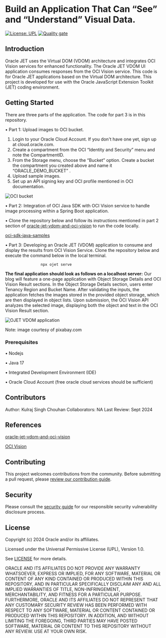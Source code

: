 # Build an Application That Can “See” and “Understand” Visual Data.

[![License: UPL](https://img.shields.io/badge/license-UPL-green)](https://img.shields.io/badge/license-UPL-green) [![Quality gate](https://sonarcloud.io/api/project_badges/quality_gate?project=oracle-devrel_test)](https://sonarcloud.io/dashboard?id=oracle-devrel_test)



## Introduction
Oracle JET uses the Virtual DOM (VDOM) architecture and integrates OCI Vision services for enhanced functionality. The Oracle JET VDOM UI application consumes responses from the OCI Vision service. This code is for Oracle JET applications based on the Virtual DOM architecture. This project is developed for use with the Oracle JavaScript Extension Toolkit (JET) coding environment.


## Getting Started

There are three parts of the application. The code for part 3 is in this repository.

• Part 1: Upload  images to OCI bucket.

1.	Login to your Oracle Cloud Account. If you don't have one yet, sign up at cloud.oracle.com.
2.	Create a compartment from the OCI “Identity and Security” menu and note the CompartmentID.
3.	From the Storage menu, choose the “Bucket” option. Create a bucket the compartment you created above and name it “ORACLE_DEMO_BUCKET” .
4.	Upload sample images.
5.	Set up an API signing key and OCI profile mentioned in  OCI documentation.

![OCI bucket](https://github.com/user-attachments/assets/d9e29dce-2088-4dc3-9b20-c3b65c0f74e5)

    
• Part 2: Integration of OCI Java SDK with OCI Vision service to handle image processing within a Spring Boot application. 

  •	Clone the repository below and follow its instructions mentioned in part 2 section of [oracle-jet-vdom-and-oci-vision](https://blogs.oracle.com/developers/post/oracle-jet-vdom-and-oci-vision)  to run the code locally.
  
[oci-sdk-java-samples](https://github.com/user-attachments/assets/c12954b7-56b5-4c86-b680-2625364ed1fb)


• Part 3: Developing an Oracle JET (VDOM) application to consume and display the results from OCI Vision Service.
	Clone the repository below and execute the command below in the local terminal.
    
        
                    npx ojet serve
**The final application should look as follows on a localhost server:**
Our blog will feature a one-page application with Object Storage Details and OCI Vision Result sections. In the Object Storage Details section, users enter Tenancy Region and Bucket Name. After validating the inputs, the application fetches the images stored in the provided object storage, which are then displayed in object lists. Upon submission, the OCI Vision API analyzes the selected image, displaying both the object and text in the OCI Vision Result section.

![OJET VDOM application](https://github.com/user-attachments/assets/c12954b7-56b5-4c86-b680-2625364ed1fb)


Note: image courtesy of pixabay.com

### Prerequisites


•	Nodejs

•	Java 17

•	Integrated Development Environment (IDE)

•	Oracle Cloud Account (free oracle cloud services should be sufficient)



## Contributors
Author: Kulraj Singh Chouhan
Collaborators: NA
Last Review: Sept 2024

## References
[oracle-jet-vdom-and-oci-vision](https://blogs.oracle.com/developers/post/oracle-jet-vdom-and-oci-vision)

[OCI Vision ](https://docs.oracle.com/en/solutions/ai-vision-extract-data/index.html#GUID-FA774176-6223-4E78-89D0-887BB6BCA4E4)

## Contributing
<!-- If your project has specific contribution requirements, update the
    CONTRIBUTING.md file to ensure those requirements are clearly explained. -->

This project welcomes contributions from the community. Before submitting a pull
request, please [review our contribution guide](./CONTRIBUTING.md).

## Security

Please consult the [security guide](./SECURITY.md) for our responsible security
vulnerability disclosure process.

## License
Copyright (c) 2024 Oracle and/or its affiliates.

Licensed under the Universal Permissive License (UPL), Version 1.0.

See [LICENSE](LICENSE.txt) for more details.

ORACLE AND ITS AFFILIATES DO NOT PROVIDE ANY WARRANTY WHATSOEVER, EXPRESS OR IMPLIED, FOR ANY SOFTWARE, MATERIAL OR CONTENT OF ANY KIND CONTAINED OR PRODUCED WITHIN THIS REPOSITORY, AND IN PARTICULAR SPECIFICALLY DISCLAIM ANY AND ALL IMPLIED WARRANTIES OF TITLE, NON-INFRINGEMENT, MERCHANTABILITY, AND FITNESS FOR A PARTICULAR PURPOSE.  FURTHERMORE, ORACLE AND ITS AFFILIATES DO NOT REPRESENT THAT ANY CUSTOMARY SECURITY REVIEW HAS BEEN PERFORMED WITH RESPECT TO ANY SOFTWARE, MATERIAL OR CONTENT CONTAINED OR PRODUCED WITHIN THIS REPOSITORY. IN ADDITION, AND WITHOUT LIMITING THE FOREGOING, THIRD PARTIES MAY HAVE POSTED SOFTWARE, MATERIAL OR CONTENT TO THIS REPOSITORY WITHOUT ANY REVIEW. USE AT YOUR OWN RISK. 
